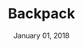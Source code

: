 ---
date: January 01, 2018
title: Backpack
company: Skyscanner
link: https://backpack.github.io/
image: images/systems/backpack.jpg
description: Backpack is the foundation for all Skyscanner products. It builds on Atomic Design principles to help visualise how these products are assembled.

---